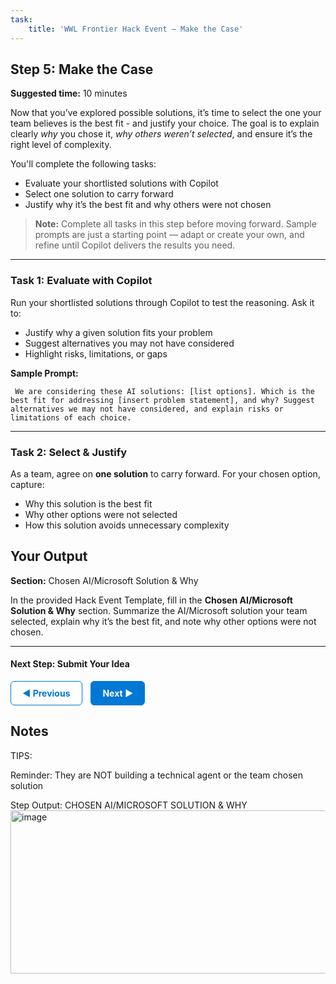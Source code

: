 ```yaml
---
task:
    title: 'WWL Frontier Hack Event – Make the Case'
---
```


## Step 5: Make the Case

**Suggested time:** 10 minutes  

Now that you’ve explored possible solutions, it’s time to select the one your team believes is the best fit - and justify your choice. The goal is to explain clearly *why* you chose it, *why others weren’t selected*, and ensure it’s the right level of complexity.  

You'll complete the following tasks:  

- Evaluate your shortlisted solutions with Copilot  
- Select one solution to carry forward  
- Justify why it’s the best fit and why others were not chosen  

> **Note:** Complete all tasks in this step before moving forward. Sample prompts are just a starting point — adapt or create your own, and refine until Copilot delivers the results you need.

---

### Task 1: Evaluate with Copilot  

Run your shortlisted solutions through Copilot to test the reasoning. Ask it to:  

- Justify why a given solution fits your problem  
- Suggest alternatives you may not have considered  
- Highlight risks, limitations, or gaps  

**Sample Prompt:**  

```text
 We are considering these AI solutions: [list options]. Which is the best fit for addressing [insert problem statement], and why? Suggest alternatives we may not have considered, and explain risks or limitations of each choice.  
```

---

### Task 2: Select & Justify  

As a team, agree on **one solution** to carry forward. For your chosen option, capture:  

- Why this solution is the best fit  
- Why other options were not selected  
- How this solution avoids unnecessary complexity  

## Your Output  

**Section:** Chosen AI/Microsoft Solution & Why  

In the provided Hack Event Template, fill in the **Chosen AI/Microsoft Solution & Why** section. Summarize the AI/Microsoft solution your team selected, explain why it’s the best fit, and note why other options were not chosen.

---

#### Next Step: Submit Your Idea

<a href="https://rob-foulkrod.github.io/Frontier-Hack-Event/Instructions/Labs/4-explore-ai-solutions.html" 
   style="display:inline-block; padding:10px 18px; border:1px solid #0078D4; border-radius:6px; 
          background-color:#ffffff; color:#0078D4; font-weight:bold; text-decoration:none;">
   &#x25C0; Previous
</a>
<a href="https://rob-foulkrod.github.io/Frontier-Hack-Event/Instructions/Labs/6-submit-your-idea.html" 
   style="display:inline-block; padding:10px 18px; border:1px solid #0078D4; border-radius:6px; 
          background-color:#0078D4; color:#ffffff; font-weight:bold; text-decoration:none; margin-left:10px;">
   Next &#x25B6;
</a>

## Notes
TIPS:

Reminder: They are NOT building a technical agent or the team chosen solution

Step Output: CHOSEN AI/MICROSOFT SOLUTION & WHY
<img width="1362" height="261" alt="image" src="https://github.com/user-attachments/assets/244096e1-afb7-4216-b5a0-0383aca79a37" />
